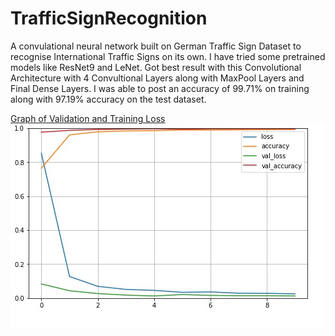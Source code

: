 # TrafficSignRecognition
A convulational neural network built on German Traffic Sign Dataset to recognise International Traffic Signs on its own.
 I have tried some pretrained models like ResNet9 and LeNet. Got best result with this Convolutional Architecture with 4 Convultional Layers 
 along with MaxPool Layers and Final Dense Layers. I was able to post an accuracy of 99.71% on training along with 97.19% accuracy on the test dataset. <br>
 
[Graph of Validation and Training Loss](https://github.com/supremeKAI40/TrafficSignRecognition/blob/main/Graphs/CNN_Loss.jpg?raw=true)<br><img src="https://github.com/supremeKAI40/TrafficSignRecognition/blob/main/Graphs/CNN_Loss.jpg">
